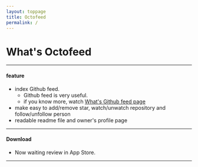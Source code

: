 ```yaml
---
layout: toppage
title: Octofeed
permalink: /
---
```

# What's Octofeed

---

#### feature

+ index Github feed.
  + Github feed is very useful. 
  + if you know more, watch [What's Github feed page](./whats_github_feed.html)
+ make easy to add/remove star, watch/unwatch repository and follow/unfollow person
+ readable readme file and owner's profile page

---

#### Download
* Now waiting review in App Store.

---

